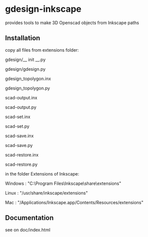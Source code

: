 # gdesign-inkscape
provides tools to make 3D Openscad objects from Inkscape paths

## Installation
copy all files from extensions folder:

gdesign/__ init __.py

gdesign/gdesign.py

gdesign_topolygon.inx

gdesign_topolygon.py

scad-output.inx

scad-output.py

scad-set.inx

scad-set.py

scad-save.inx

scad-save.py

scad-restore.inx

scad-restore.py 

in the folder Extensions of Inkscape:

Windows : "C:\Program Files\Inkscape\share\extensions"

Linux : "/usr/share/inkscape/extensions"

Mac : "/Applications/Inkscape.app/Contents/Resources/extensions"

## Documentation

see on doc/index.html

